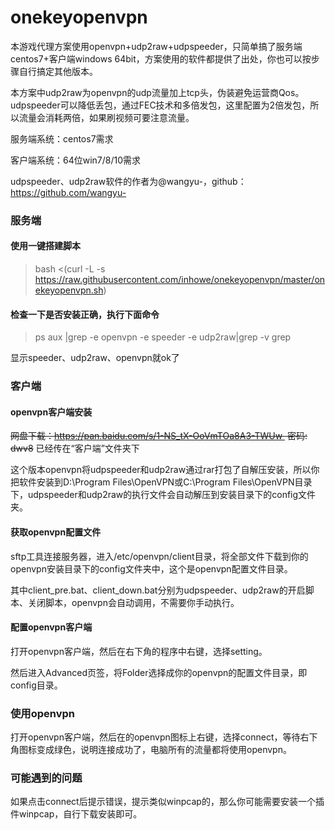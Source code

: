 # onekeyopenvpn
本游戏代理方案使用openvpn+udp2raw+udpspeeder，只简单搞了服务端centos7+客户端windows 64bit，方案使用的软件都提供了出处，你也可以按步骤自行搞定其他版本。

本方案中udp2raw为openvpn的udp流量加上tcp头，伪装避免运营商Qos。udpspeeder可以降低丢包，通过FEC技术和多倍发包，这里配置为2倍发包，所以流量会消耗两倍，如果刷视频可要注意流量。

服务端系统：centos7需求

客户端系统：64位win7/8/10需求

udpspeeder、udp2raw软件的作者为@wangyu-，github：https://github.com/wangyu-

### 服务端 ###

#### 使用一键搭建脚本 ####

> bash <(curl -L -s https://raw.githubusercontent.com/inhowe/onekeyopenvpn/master/onekeyopenvpn.sh)

#### 检查一下是否安装正确，执行下面命令

> ps aux |grep -e openvpn -e speeder -e udp2raw|grep -v grep

显示speeder、udp2raw、openvpn就ok了

### 客户端

#### openvpn客户端安装

~~网盘下载：https://pan.baidu.com/s/1-NS_tX-OoVmTOa8A3-TWUw  密码: dwv8~~ 已经传在“客户端”文件夹下

这个版本openvpn将udpspeeder和udp2raw通过rar打包了自解压安装，所以你把软件安装到D:\Program Files\OpenVPN或C:\Program Files\OpenVPN目录下，udpspeeder和udp2raw的执行文件会自动解压到安装目录下的config文件夹。

#### 获取openvpn配置文件

sftp工具连接服务器，进入/etc/openvpn/client目录，将全部文件下载到你的openvpn安装目录下的config文件夹中，这个是openvpn配置文件目录。

其中client_pre.bat、client_down.bat分别为udpspeeder、udp2raw的开启脚本、关闭脚本，openvpn会自动调用，不需要你手动执行。

#### 配置openvpn客户端

打开openvpn客户端，然后在右下角的程序中右键，选择setting。

然后进入Advanced页签，将Folder选择成你的openvpn的配置文件目录，即config目录。

### 使用openvpn

打开openvpn客户端，然后在的openvpn图标上右键，选择connect，等待右下角图标变成绿色，说明连接成功了，电脑所有的流量都将使用openvpn。

### 可能遇到的问题

如果点击connect后提示错误，提示类似winpcap的，那么你可能需要安装一个插件winpcap，自行下载安装即可。

